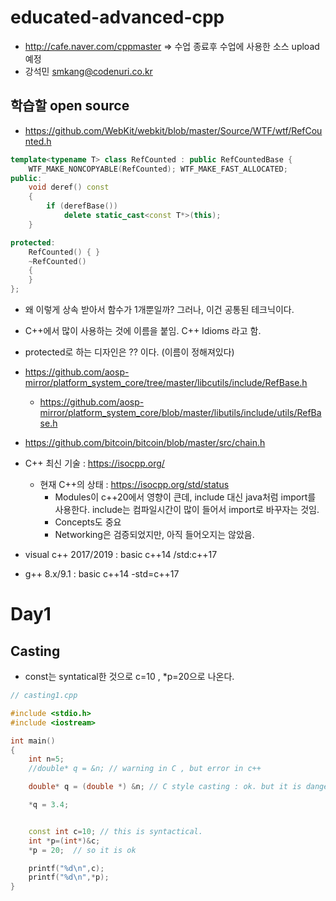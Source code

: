 # educated-advanced-cpp
- http://cafe.naver.com/cppmaster  =>  수업 종료후 수업에 사용한 소스 upload 예정
- 강석민 smkang@codenuri.co.kr

## 학습할 open source
- https://github.com/WebKit/webkit/blob/master/Source/WTF/wtf/RefCounted.h
```cpp
template<typename T> class RefCounted : public RefCountedBase {
    WTF_MAKE_NONCOPYABLE(RefCounted); WTF_MAKE_FAST_ALLOCATED;
public:
    void deref() const
    {
        if (derefBase())
            delete static_cast<const T*>(this);
    }

protected:
    RefCounted() { }
    ~RefCounted()
    {
    }
};
```
  - 왜 이렇게 상속 받아서 함수가 1개뿐일까?  그러나, 이건 공통된 테크닉이다.
  - C++에서 많이 사용하는 것에 이름을 붙임. C++ Idioms  라고 함.
  - protected로 하는 디자인은 ??   이다. (이름이 정해져있다)
- https://github.com/aosp-mirror/platform_system_core/tree/master/libcutils/include/RefBase.h
  - https://github.com/aosp-mirror/platform_system_core/blob/master/libutils/include/utils/RefBase.h
- https://github.com/bitcoin/bitcoin/blob/master/src/chain.h

- C++ 최신 기술 : https://isocpp.org/
  - 현재 C++의 상태 : https://isocpp.org/std/status
    - Modules이 c++20에서 영향이 큰데, include 대신 java처럼 import를 사용한다.  include는 컴파일시간이 많이 들어서 import로 바꾸자는 것임.
    - Concepts도 중요
    - Networking은 검증되었지만, 아직 들어오지는 않았음.

- visual c++ 2017/2019 : basic c++14     /std:c++17
- g++ 8.x/9.1 : basic c++14      -std=c++17


# Day1

## Casting
- const는 syntatical한 것으로 c=10 , *p=20으로 나온다.
```cpp
// casting1.cpp

#include <stdio.h>
#include <iostream>

int main()
{
    int n=5;
    //double* q = &n; // warning in C , but error in c++

    double* q = (double *) &n; // C style casting : ok. but it is dangerous.

    *q = 3.4;


    const int c=10; // this is syntactical.
    int *p=(int*)&c;
    *p = 20;  // so it is ok

    printf("%d\n",c);
    printf("%d\n",*p);
}
```
